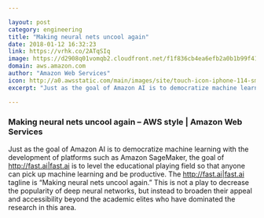 ```yaml
---

layout: post
category: engineering
title: "Making neural nets uncool again"
date: 2018-01-12 16:32:23
link: https://vrhk.co/2ATqSIq
image: https://d2908q01vomqb2.cloudfront.net/f1f836cb4ea6efb2a0b1b99f41ad8b103eff4b59/2018/01/10/fast-ai.jpg
domain: aws.amazon.com
author: "Amazon Web Services"
icon: http://a0.awsstatic.com/main/images/site/touch-icon-iphone-114-smile.png
excerpt: "Just as the goal of Amazon AI is to democratize machine learning with the development of platforms such as Amazon SageMaker, the goal of <http://fast.ai|fast.ai> is to level the educational playing field so that anyone can pick up machine learning and be productive. The <http://fast.ai|fast.ai> tagline is “Making neural nets uncool again.” This is not a play to decrease the popularity of deep neural networks, but instead to broaden their appeal and accessibility beyond the academic elites who have dominated the research in this area."

---
```


### Making neural nets uncool again – AWS style | Amazon Web Services

Just as the goal of Amazon AI is to democratize machine learning with the development of platforms such as Amazon SageMaker, the goal of <http://fast.ai|fast.ai> is to level the educational playing field so that anyone can pick up machine learning and be productive. The <http://fast.ai|fast.ai> tagline is “Making neural nets uncool again.” This is not a play to decrease the popularity of deep neural networks, but instead to broaden their appeal and accessibility beyond the academic elites who have dominated the research in this area.